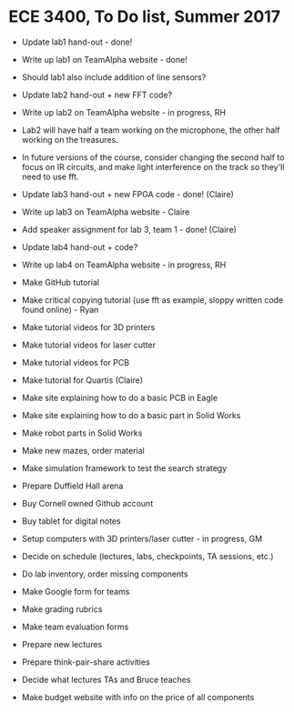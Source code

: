 
# ECE 3400, To Do list, Summer 2017

* Update lab1 hand-out - done!
* Write up lab1 on TeamAlpha website - done!
* Should lab1 also include addition of line sensors? 

* Update lab2 hand-out + new FFT code?
* Write up lab2 on TeamAlpha website - in progress, RH
* Lab2 will have half a team working on the microphone, the other half working on the treasures.
* In future versions of the course, consider changing the second half to focus on IR circuits, and make light interference on the track so they'll need to use fft.

* Update lab3 hand-out + new FPGA code - done! (Claire)
* Write up lab3 on TeamAlpha website - Claire
* Add speaker assignment for lab 3, team 1 - done! (Claire)

* Update lab4 hand-out + code?
* Write up lab4 on TeamAlpha website - in progress, RH

* Make GitHub tutorial
* Make critical copying tutorial (use fft as example, sloppy written code found online) - Ryan
* Make tutorial videos for 3D printers
* Make tutorial videos for laser cutter
* Make tutorial videos for PCB
* Make tutorial for Quartis (Claire)
* Make site explaining how to do a basic PCB in Eagle
* Make site explaining how to do a basic part in Solid Works
* Make robot parts in Solid Works
* Make new mazes, order material
* Make simulation framework to test the search strategy
* Prepare Duffield Hall arena

* Buy Cornell owned Github account
* Buy tablet for digital notes
* Setup computers with 3D printers/laser cutter - in progress, GM
* Decide on schedule (lectures, labs, checkpoints, TA sessions, etc.)
* Do lab inventory, order missing components
* Make Google form for teams
* Make grading rubrics
* Make team evaluation forms
* Prepare new lectures
* Prepare think-pair-share activities
* Decide what lectures TAs and Bruce teaches
* Make budget website with info on the price of all components

